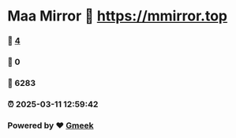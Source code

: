 # Maa Mirror :link: https://mmirror.top 
### :page_facing_up: [4](https://mmirror.top/tag.html) 
### :speech_balloon: 0 
### :hibiscus: 6283 
### :alarm_clock: 2025-03-11 12:59:42 
### Powered by :heart: [Gmeek](https://github.com/Meekdai/Gmeek)
